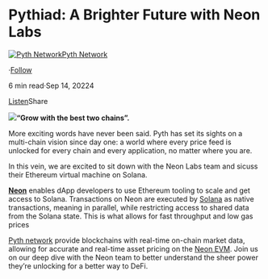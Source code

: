 **Pythiad:** A Brighter Future with Neon Labs
=============================================

[![Pyth Network](https://miro.medium.com/v2/resize:fill:88:88/1*rdK3rHcWpkge6BRQRIwBjA.jpeg)](/?source=post_page-----670ea345e73e--------------------------------)[Pyth Network](/?source=post_page-----670ea345e73e--------------------------------)

·[Follow](https://medium.com/m/signin?actionUrl=https%3A%2F%2Fmedium.com%2F_%2Fsubscribe%2Fuser%2Ff55fccc0ad62&operation=register&redirect=https%3A%2F%2Fpythnetwork.medium.com%2Fpythiad-a-brighter-future-with-neon-labs-670ea345e73e&user=Pyth+Network&userId=f55fccc0ad62&source=post_page-f55fccc0ad62----670ea345e73e---------------------post_header-----------)

6 min read·Sep 14, 20224

[Listen](https://medium.com/m/signin?actionUrl=https%3A%2F%2Fmedium.com%2Fplans%3Fdimension%3Dpost_audio_button%26postId%3D670ea345e73e&operation=register&redirect=https%3A%2F%2Fpythnetwork.medium.com%2Fpythiad-a-brighter-future-with-neon-labs-670ea345e73e&source=-----670ea345e73e---------------------post_audio_button-----------)Share

![](https://miro.medium.com/v2/resize:fit:1400/0*ZIgR-VYB5-F9x0iH)**“Grow with the best two chains”.**

More exciting words have never been said. Pyth has set its sights on a multi-chain vision since day one: a world where every price feed is unlocked for every chain and every application, no matter where you are.

In this vein, we are excited to sit down with the Neon Labs team and sicuss their Ethereum virtual machine on Solana.

[**Neon**](https://neon-labs.org) enables dApp developers to use Ethereum tooling to scale and get access to Solana. Transactions on Neon are executed by [Solana](https://twitter.com/solana) as native transactions, meaning in parallel, while restricting access to shared data from the Solana state. This is what allows for fast throughput and low gas prices

[Pyth network](https://twitter.com/PythNetwork) provide blockchains with real-time on-chain market data, allowing for accurate and real-time asset pricing on the [Neon EVM](https://twitter.com/hashtag/NeonEVM?src=hashtag_click). Join us on our deep dive with the Neon team to better understand the sheer power they’re unlocking for a better way to DeFi.

